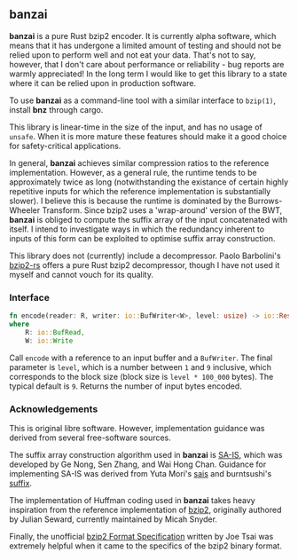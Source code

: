 ## banzai

**banzai** is a pure Rust bzip2 encoder. It is currently alpha software, which means that it has undergone a limited amount of testing and should not be relied upon to perform well and not eat your data. That's not to say, however, that I don't care about performance or reliability - bug reports are warmly appreciated! In the long term I would like to get this library to a state where it can be relied upon in production software.

To use **banzai** as a command-line tool with a similar interface to `bzip(1)`, install **bnz** through cargo.

This library is linear-time in the size of the input, and has no usage of `unsafe`. When it is more mature these features should make it a good choice for safety-critical applications.

In general, **banzai** achieves similar compression ratios to the reference implementation. However, as a general rule, the runtime tends to be approximately twice as long (notwithstanding the existance of certain highly repetitive inputs for which the reference implementation is substantially slower). I believe this is because the runtime is dominated by the Burrows-Wheeler Transform. Since bzip2 uses a 'wrap-around' version of the BWT, **banzai** is obliged to compute the suffix array of the input concatenated with itself. I intend to investigate ways in which the redundancy inherent to inputs of this form can be exploited to optimise suffix array construction.

This library does not (currently) include a decompressor. Paolo Barbolini's [bzip2-rs](https://crates.io/crates/bzip2-rs) offers a pure Rust bzip2 decompressor, though I have not used it myself and cannot vouch for its quality.

### Interface

```rust
fn encode(reader: R, writer: io::BufWriter<W>, level: usize) -> io::Result<usize>
where
    R: io::BufRead,
    W: io::Write
```

Call `encode` with a reference to an input buffer and a `BufWriter`. The final parameter is `level`, which is a number between `1` and `9` inclusive, which corresponds to the block size (block size is `level * 100_000` bytes). The typical default is `9`. Returns the number of input bytes encoded.

### Acknowledgements

This is original libre software. However, implementation guidance was derived from several free-software sources. 

The suffix array construction algorithm used in **banzai** is [SA-IS](https://ieeexplore.ieee.org/document/5582081), which was developed by Ge Nong, Sen Zhang, and Wai Hong Chan. Guidance for implementing SA-IS was derived from Yuta Mori's [sais](https://sites.google.com/site/yuta256/sais) and burntsushi's [suffix](https://github.com/BurntSushi/suffix).

The implementation of Huffman coding used in **banzai** takes heavy inspiration from the reference implementation of [bzip2](https://gitlab.com/bzip2/bzip2/), originally authored by Julian Seward, currently maintained by Micah Snyder.

Finally, the unofficial [bzip2 Format Specification](https://github.com/dsnet/compress/blob/master/doc/bzip2-format.pdf) written by Joe Tsai was extremely helpful when it came to the specifics of the bzip2 binary format.
